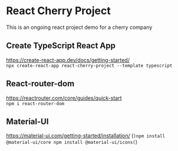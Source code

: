 # React Cherry Project
This is an ongoing react project demo for a cherry company

## Create TypeScript React App
https://create-react-app.dev/docs/getting-started/   
```npx create-react-app react-cherry-project --template typescript```   

## React-router-dom
https://reactrouter.com/core/guides/quick-start   
```npm i react-router-dom```

## Material-UI
https://material-ui.com/getting-started/installation/
(```)npm install @material-ui/core
npm install @material-ui/icons(```)

